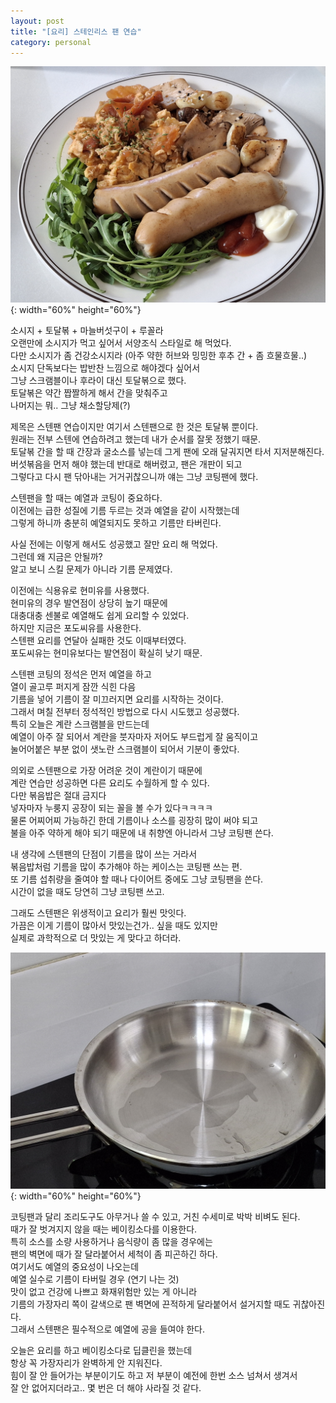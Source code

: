 ```yaml
---
layout: post
title: "[요리] 스테인리스 팬 연습"
category: personal
---
```

![sausage.jpg](/assets/img/sausage.jpg){: width="60%" height="60%"}

소시지 + 토달볶 + 마늘버섯구이 + 루꼴라\
오랜만에 소시지가 먹고 싶어서 서양조식 스타일로 해 먹었다.\
다만 소시지가 좀 건강소시지라 (아주 약한 허브와 밍밍한 후추 간 + 좀 흐물흐물..)\
소시지 단독보다는 밥반찬 느낌으로 해야겠다 싶어서\
그냥 스크램블이나 후라이 대신 토달볶으로 했다.\
토달볶은 약간 짭짤하게 해서 간을 맞춰주고\
나머지는 뭐.. 그냥 채소할당제(?)

제목은 스텐팬 연습이지만 여기서 스텐팬으로 한 것은 토달볶 뿐이다.\
원래는 전부 스텐에 연습하려고 했는데 내가 순서를 잘못 정했기 때문.\
토달볶 간을 할 때 간장과 굴소스를 넣는데 그게 팬에 오래 달궈지면 타서 지저분해진다.\
버섯볶음을 먼저 해야 했는데 반대로 해버렸고, 팬은 개판이 되고\
그렇다고 다시 팬 닦아내는 거거귀찮으니까 얘는 그냥 코팅팬에 했다.

스텐팬을 할 때는 예열과 코팅이 중요하다.\
이전에는 급한 성질에 기름 두르는 것과 예열을 같이 시작했는데\
그렇게 하니까 충분히 예열되지도 못하고 기름만 타버린다.

사실 전에는 이렇게 해서도 성공했고 잘만 요리 해 먹었다.\
그런데 왜 지금은 안될까?\
알고 보니 스킬 문제가 아니라 기름 문제였다.

이전에는 식용유로 현미유를 사용했다.\
현미유의 경우 발연점이 상당히 높기 때문에\
대충대충 센불로 예열해도 쉽게 요리할 수 있었다.\
하지만 지금은 포도씨유를 사용한다.\
스텐팬 요리를 연달아 실패한 것도 이때부터였다.\
포도씨유는 현미유보다는 발연점이 확실히 낮기 때문.

스텐팬 코팅의 정석은 먼저 예열을 하고\
열이 골고루 퍼지게 잠깐 식힌 다음\
기름을 넣어 기름이 잘 미끄러지면 요리를 시작하는 것이다.\
그래서 며칠 전부터 정석적인 방법으로 다시 시도했고 성공했다.\
특히 오늘은 계란 스크램블을 만드는데\
예열이 아주 잘 되어서 계란을 붓자마자 저어도 부드럽게 잘 움직이고\
눌어어붙은 부분 없이 샛노란 스크램블이 되어서 기분이 좋았다.

의외로 스텐팬으로 가장 어려운 것이 계란이기 때문에\
계란 연습만 성공하면 다른 요리도 수월하게 할 수 있다.\
다만 볶음밥은 절대 금지다\
넣자마자 누룽지 공장이 되는 꼴을 볼 수가 있다ㅋㅋㅋㅋ\
물론 어찌어찌 가능하긴 한데 기름이나 소스를 굉장히 많이 써야 되고\
불을 아주 약하게 해야 되기 때문에 내 취향엔 아니라서 그냥 코팅팬 쓴다.

내 생각에 스텐팬의 단점이 기름을 많이 쓰는 거라서\
볶음밥처럼 기름을 많이 추가해야 하는 케이스는 코팅팬 쓰는 편.\
또 기름 섭취량을 줄여야 할 때나 다이어트 중에도 그냥 코팅팬을 쓴다.\
시간이 없을 때도 당연히 그냥 코팅팬 쓰고.

그래도 스텐팬은 위생적이고 요리가 훨씬 맛잇다.\
가끔은 이게 기름이 많아서 맛있는건가.. 싶을 때도 있지만\
실제로 과학적으로 더 맛있는 게 맞다고 하더라.

![pan.jpg](/assets/img/pan.jpg){: width="60%" height="60%"}

코팅팬과 달리 조리도구도 아무거나 쓸 수 있고, 거친 수세미로 박박 비벼도 된다.\
때가 잘 벗겨지지 않을 때는 베이킹소다를 이용한다.\
특히 소스를 소량 사용하거나 음식량이 좀 많을 경우에는\
팬의 벽면에 때가 잘 달라붙어서 세척이 좀 피곤하긴 하다.\
여기서도 예열의 중요성이 나오는데\
예열 실수로 기름이 타버릴 경우 (연기 나는 것)\
맛이 없고 건강에 나쁘고 화재위험만 있는 게 아니라\
기름의 가장자리 쪽이 갈색으로 팬 벽면에 끈적하게 달라붙어서 설거지할 때도 귀찮아진다.\
그래서 스텐팬은 필수적으로 예열에 공을 들여야 한다.

오늘은 요리를 하고 베이킹소다로 딥클린을 했는데\
항상 꼭 가장자리가 완벽하게 안 지워진다.\
힘이 잘 안 들어가는 부분이기도 하고 저 부분이 예전에 한번 소스 넘쳐서 생겨서\
잘 안 없어지더라고.. 몇 번은 더 해야 사라질 것 같다.